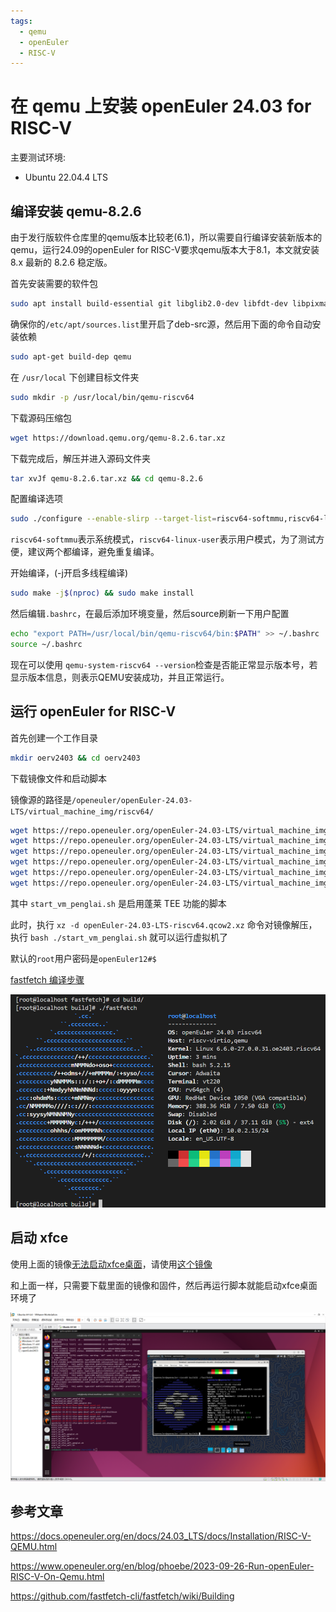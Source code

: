 ```yaml
---
tags:
  - qemu
  - openEuler
  - RISC-V
---
```

# 在 qemu 上安装 openEuler 24.03 for RISC-V

主要测试环境:
 - Ubuntu 22.04.4 LTS

## 编译安装 qemu-8.2.6

由于发行版软件仓库里的qemu版本比较老(6.1)，所以需要自行编译安装新版本的qemu，运行24.09的openEuler for RISC-V要求qemu版本大于8.1，本文就安装 8.x 最新的 8.2.6 稳定版。

首先安装需要的软件包

```bash
sudo apt install build-essential git libglib2.0-dev libfdt-dev libpixman-1-dev zlib1g-dev ninja-build libslirp-dev ninja-build wget tar xz-utils
```

确保你的`/etc/apt/sources.list`里开启了deb-src源，然后用下面的命令自动安装依赖

```bash
sudo apt-get build-dep qemu
```

在 `/usr/local` 下创建目标文件夹

```bash
sudo mkdir -p /usr/local/bin/qemu-riscv64
```

下载源码压缩包

```bash
wget https://download.qemu.org/qemu-8.2.6.tar.xz
```

下载完成后，解压并进入源码文件夹

```bash
tar xvJf qemu-8.2.6.tar.xz && cd qemu-8.2.6
```

配置编译选项

```bash
sudo ./configure --enable-slirp --target-list=riscv64-softmmu,riscv64-linux-user --prefix=/usr/local/bin/qemu-riscv64
```

`riscv64-softmmu`表示系统模式，`riscv64-linux-user`表示用户模式，为了测试方便，建议两个都编译，避免重复编译。

开始编译，(-j开启多线程编译)

```bash
sudo make -j$(nproc) && sudo make install
```

然后编辑`.bashrc`，在最后添加环境变量，然后source刷新一下用户配置
```bash
echo "export PATH=/usr/local/bin/qemu-riscv64/bin:$PATH" >> ~/.bashrc
source ~/.bashrc
```

现在可以使用 `qemu-system-riscv64 --version`检查是否能正常显示版本号，若显示版本信息，则表示QEMU安装成功，并且正常运行。

## 运行 openEuler for RISC-V

首先创建一个工作目录

```bash
mkdir oerv2403 && cd oerv2403
```

下载镜像文件和启动脚本

镜像源的路径是`/openeuler/openEuler-24.03-LTS/virtual_machine_img/riscv64/`

```bash
wget https://repo.openeuler.org/openEuler-24.03-LTS/virtual_machine_img/riscv64/RISCV_VIRT_CODE.fd
wget https://repo.openeuler.org/openEuler-24.03-LTS/virtual_machine_img/riscv64/RISCV_VIRT_VARS.fd
wget https://repo.openeuler.org/openEuler-24.03-LTS/virtual_machine_img/riscv64/fw_dynamic_oe_2403_penglai.bin
wget https://repo.openeuler.org/openEuler-24.03-LTS/virtual_machine_img/riscv64/openEuler-24.03-LTS-riscv64.qcow2.xz
wget https://repo.openeuler.org/openEuler-24.03-LTS/virtual_machine_img/riscv64/start_vm.sh
wget https://repo.openeuler.org/openEuler-24.03-LTS/virtual_machine_img/riscv64/start_vm_penglai.sh
```

其中 `start_vm_penglai.sh` 是启用蓬莱 TEE 功能的脚本

此时，执行 `xz -d openEuler-24.03-LTS-riscv64.qcow2.xz` 命令对镜像解压，执行 `bash ./start_vm_penglai.sh` 就可以运行虚拟机了

默认的`root`用户密码是`openEuler12#$`

[fastfetch 编译步骤](https://github.com/fastfetch-cli/fastfetch/wiki/Building)

![alt text](images/1-2-oe-rv-fastfetch.png)

## 启动 xfce

使用上面的镜像[无法启动xfce桌面](https://github.com/discodyer/shutsuryoku/issues/1)，请使用[这个镜像](https://mirror.iscas.ac.cn/openeuler-sig-riscv/openEuler-RISC-V/devel/20240829/v0.1/QEMU/)

和上面一样，只需要下载里面的镜像和固件，然后再运行脚本就能启动xfce桌面环境了

![alt text](images/1-2-oe2403-in-qemu-fastfetch.png)

## 参考文章

https://docs.openeuler.org/en/docs/24.03_LTS/docs/Installation/RISC-V-QEMU.html

https://www.openeuler.org/en/blog/phoebe/2023-09-26-Run-openEuler-RISC-V-On-Qemu.html

https://github.com/fastfetch-cli/fastfetch/wiki/Building